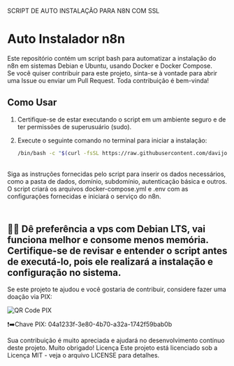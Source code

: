 SCRIPT DE AUTO INSTALAÇÃO PARA N8N COM SSL 

# Auto Instalador n8n

Este repositório contém um script bash para automatizar a instalação do n8n em sistemas Debian e Ubuntu, usando Docker e Docker Compose.
<br>Se você quiser contribuir para este projeto, sinta-se à vontade para abrir uma Issue ou enviar um Pull Request. Toda contribuição é bem-vinda!

## Como Usar

1. Certifique-se de estar executando o script em um ambiente seguro e de ter permissões de superusuário (sudo).
2. Execute o seguinte comando no terminal para iniciar a instalação:

   ```bash
   /bin/bash -c "$(curl -fsSL https://raw.githubusercontent.com/davijonas/auto-instalador-n8n/main/install.sh)"

<br>
Siga as instruções fornecidas pelo script para inserir os dados necessários, como a pasta de dados, domínio, subdomínio, autenticação básica e outros.
O script criará os arquivos docker-compose.yml e .env com as configurações fornecidas e iniciará o serviço do n8n.

<br>🙋‍♂️ Dê preferência a vps com Debian LTS, vai funciona melhor e consome menos memória. 
<br>Certifique-se de revisar e entender o script antes de executá-lo, pois ele realizará a instalação e configuração no sistema.
<br>
---
Se este projeto te ajudou e você gostaria de contribuir, considere fazer uma doação via PIX:

![QR Code PIX](link-para-o-seu-qr-code-pix)

❗➡️Chave PIX: 04a1233f-3e80-4b70-a32a-1742f59bab0b

Sua contribuição é muito apreciada e ajudará no desenvolvimento contínuo deste projeto. Muito obrigado!
Licença
Este projeto está licenciado sob a Licença MIT - veja o arquivo LICENSE para detalhes.

